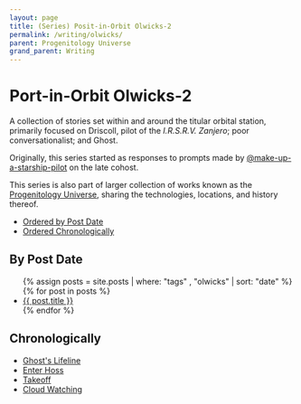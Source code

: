 ```yaml
---
layout: page
title: (Series) Posit-in-Orbit Olwicks-2
permalink: /writing/olwicks/
parent: Progenitology Universe
grand_parent: Writing
---
```


# Port-in-Orbit Olwicks-2

A collection of stories set within and around the titular orbital station, primarily focused on Driscoll, pilot of the *I.R.S.R.V. Zanjero*; poor conversationalist; and Ghost.

Originally, this series started as responses to prompts made by [@make-up-a-starship-pilot](https://web.archive.org/web/20250106211117/https://cohost.org/make-up-a-starship-pilot?page=0) on the late cohost.

This series is also part of larger collection of works known as the [Progenitology Universe](../progenitology/), sharing the technologies, locations, and history thereof.

- [Ordered by Post Date](#by-post-date)
- [Ordered Chronologically](#chronologically)

## By Post Date

<ul>
{% assign posts = site.posts | where: "tags" , "olwicks" | sort: "date" %}
{% for post in posts %}
<li><a href="{{ post.url }}">{{ post.title }}</a></li>
{% endfor %}
</ul>

## Chronologically

- [Ghost's Lifeline](../ghosts-lifeline/)
- [Enter Hoss](../enter-hoss/)
- [Takeoff](../takeoff/)
- [Cloud Watching](../cloud_watching/)
